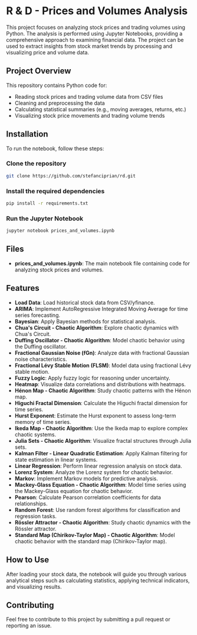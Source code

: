 # R & D - Prices and Volumes Analysis

This project focuses on analyzing stock prices and trading volumes using Python. The analysis is performed using Jupyter Notebooks, providing a comprehensive approach to examining financial data. The project can be used to extract insights from stock market trends by processing and visualizing price and volume data.

## Project Overview

This repository contains Python code for:

- Reading stock prices and trading volume data from CSV files
- Cleaning and preprocessing the data
- Calculating statistical summaries (e.g., moving averages, returns, etc.)
- Visualizing stock price movements and trading volume trends

## Installation

To run the notebook, follow these steps:

### Clone the repository

```bash
git clone https://github.com/stefanciprian/rd.git
```

### Install the required dependencies

```bash
pip install -r requirements.txt
```

### Run the Jupyter Notebook

```bash
jupyter notebook prices_and_volumes.ipynb
```

## Files

- **prices_and_volumes.ipynb**: The main notebook file containing code for analyzing stock prices and volumes.

## Features

- **Load Data**: Load historical stock data from CSV/yfinance.
- **ARIMA**: Implement AutoRegressive Integrated Moving Average for time series forecasting.
- **Bayesian**: Apply Bayesian methods for statistical analysis.
- **Chua's Circuit - Chaotic Algorithm**: Explore chaotic dynamics with Chua's Circuit.
- **Duffing Oscillator - Chaotic Algorithm**: Model chaotic behavior using the Duffing oscillator.
- **Fractional Gaussian Noise (fGn)**: Analyze data with fractional Gaussian noise characteristics.
- **Fractional Lévy Stable Motion (FLSM)**: Model data using fractional Lévy stable motion.
- **Fuzzy Logic**: Apply fuzzy logic for reasoning under uncertainty.
- **Heatmap**: Visualize data correlations and distributions with heatmaps.
- **Hénon Map - Chaotic Algorithm**: Study chaotic patterns with the Hénon map.
- **Higuchi Fractal Dimension**: Calculate the Higuchi fractal dimension for time series.
- **Hurst Exponent**: Estimate the Hurst exponent to assess long-term memory of time series.
- **Ikeda Map - Chaotic Algorithm**: Use the Ikeda map to explore complex chaotic systems.
- **Julia Sets - Chaotic Algorithm**: Visualize fractal structures through Julia sets.
- **Kalman Filter - Linear Quadratic Estimation**: Apply Kalman filtering for state estimation in linear systems.
- **Linear Regression**: Perform linear regression analysis on stock data.
- **Lorenz System**: Analyze the Lorenz system for chaotic behavior.
- **Markov**: Implement Markov models for predictive analysis.
- **Mackey-Glass Equation - Chaotic Algorithm**: Model time series using the Mackey-Glass equation for chaotic behavior.
- **Pearson**: Calculate Pearson correlation coefficients for data relationships.
- **Random Forest**: Use random forest algorithms for classification and regression tasks.
- **Rössler Attractor - Chaotic Algorithm**: Study chaotic dynamics with the Rössler attractor.
- **Standard Map (Chirikov-Taylor Map) - Chaotic Algorithm**: Model chaotic behavior with the standard map (Chirikov-Taylor map).

## How to Use

After loading your stock data, the notebook will guide you through various analytical steps such as calculating statistics, applying technical indicators, and visualizing results.

## Contributing

Feel free to contribute to this project by submitting a pull request or reporting an issue.
